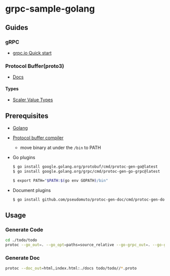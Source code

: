 # grpc-sample-golang

## Guides

### gRPC

- [grpc.io Quick start](https://grpc.io/docs/languages/go/quickstart/)

### Protocol Buffer(proto3)

- [Docs](https://developers.google.com/protocol-buffers/docs/proto3#scalar)

#### Types

- [Scaler Value Types](https://developers.google.com/protocol-buffers/docs/proto3#scalar)


## Prerequisites

- [Golang](https://golang.org/doc/devel/release.html)
- [Protocol buffer compiler](https://github.com/protocolbuffers/protobuf/releases)
    - move binary at under the `/bin` to PATH
- Go plugins

    ```sh
    $ go install google.golang.org/protobuf/cmd/protoc-gen-go@latest
    $ go install google.golang.org/grpc/cmd/protoc-gen-go-grpc@latest
    ```

    ```sh
    $ export PATH="$PATH:$(go env GOPATH)/bin"
    ```

- Document plugins

    ```sh
    $ go install github.com/pseudomuto/protoc-gen-doc/cmd/protoc-gen-doc@latest
    ```

## Usage

### Generate Code

```sh
cd ./todo/todo
protoc --go_out=. --go_opt=paths=source_relative --go-grpc_out=. --go-grpc_opt=paths=source_relative ./todo.proto
```

### Generate Doc

```sh
protoc --doc_out=html,index.html:./docs todo/todo//*.proto
```

